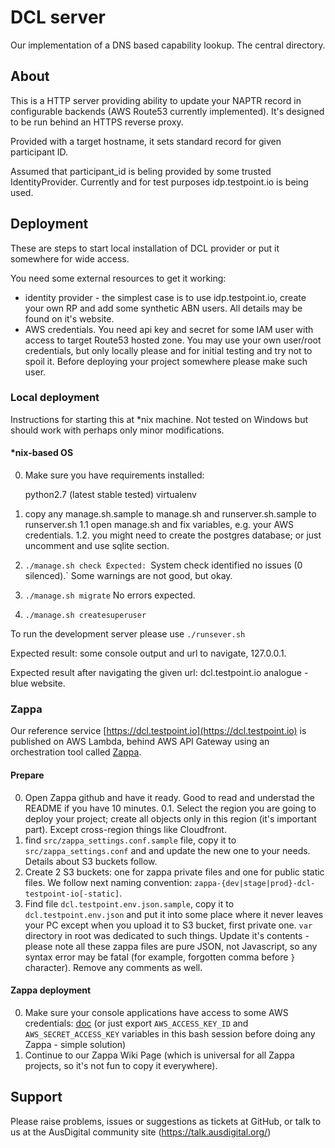 # DCL server
Our implementation of a DNS based capability lookup. The central directory.


## About

This is a HTTP server providing ability to update your NAPTR record in configurable backends (AWS Route53 currently implemented). It's designed to be run behind an HTTPS reverse proxy.

Provided with a target hostname, it sets standard record for given participant ID.

Assumed that participant_id is beling provided by some trusted IdentityProvider. Currently and for test purposes idp.testpoint.io is being used.


## Deployment

These are steps to start local installation of DCL provider or put it somewhere for wide access.

You need some external resources to get it working:
* identity provider - the simplest case is to use idp.testpoint.io, create your own RP and add some synthetic ABN users. All details may be found on it's website.
* AWS credentials. You need api key and secret for some IAM user with access to target Route53 hosted zone. You may use your own user/root credentials, but only locally please and for initial testing and try not to spoil it. Before deploying your project somewhere please make such user.


### Local deployment

Instructions for starting this at *nix machine. Not tested on Windows but should work with perhaps only minor modifications.


#### *nix-based OS

0. Make sure you have requirements installed:

    python2.7 (latest stable tested)
    virtualenv

1. copy any manage.sh.sample to manage.sh and runserver.sh.sample to runserver.sh
    1.1 open manage.sh and fix variables, e.g. your AWS credentials.
    1.2. you might need to create the postgres database; or just uncomment and use sqlite section.

2. `./manage.sh check
    Expected: `System check identified no issues (0 silenced).`
    Some warnings are not good, but okay.

3. `./manage.sh migrate`
   No errors expected.

4. `./manage.sh createsuperuser`

To run the development server please use `./runsever.sh`

Expected result: some console output and url to navigate, 127.0.0.1.

Expected result after navigating the given url: dcl.testpoint.io analogue - blue website.


### Zappa

Our reference service [https://dcl.testpoint.io](https://dcl.testpoint.io) is published on AWS Lambda, behind AWS API Gateway using an orchestration tool called [Zappa](https://github.com/Miserlou/Zappa).


#### Prepare

0. Open Zappa github and have it ready. Good to read and understad the README if you have 10 minutes.
0.1. Select the region you are going to deploy your project; create all objects only in this region (it's important part). Except cross-region things like Cloudfront.
1. find `src/zappa_settings.conf.sample` file, copy it to `src/zappa_settings.conf` and and update the new one to your needs. Details about S3 buckets follow.
2. Create 2 S3 buckets: one for zappa private files and one for public static files. We follow next naming convention: `zappa-{dev|stage|prod}-dcl-testpoint-io[-static]`.
3. Find file `dcl.testpoint.env.json.sample`, copy it to `dcl.testpoint.env.json` and put it into some place where it never leaves your PC except when you upload it to S3 bucket, first private one. `var` directory in root was dedicated to such things. Update it's contents - please note all these zappa files are pure JSON, not Javascript, so any syntax error may be fatal (for example, forgotten comma before `}` character). Remove any comments as well.


#### Zappa deployment

0. Make sure your console applications have access to some AWS credentials: [doc](http://docs.aws.amazon.com/cli/latest/userguide/cli-chap-getting-started.html#cli-quick-configuration) (or just export `AWS_ACCESS_KEY_ID` and `AWS_SECRET_ACCESS_KEY` variables in this bash session before doing any Zappa - simple solution)
1. Continue to our Zappa Wiki Page (which is universal for all Zappa projects, so it's not fun to copy it everywhere).


## Support

Please raise problems, issues or suggestions as tickets at GitHub, or talk to us at the AusDigital community site (https://talk.ausdigital.org/)

